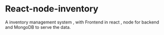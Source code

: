 # React-node-inventory
A inventory management system , with Frontend in react , node for backend and MongoDB to serve the data.
